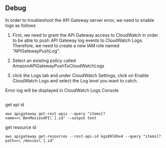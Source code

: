 


## Debug
In order to troubleshoot the API Gateway server error, we need to enable logs as follows
1. First, we need to grant the API Gateway access to CloudWatch in order to be able to push API Gateway log events to CloudWatch Logs. Therefore, we need to create a new IAM role named "APIGatewayPushLog".

2. Select an existing policy called AmazonAPIGatewayPushToCloudWatchLogs

3. click the Logs tab and under CloudWatch Settings, click on Enable CloudWatch Logs and select the Log level you want to catch.


Error log will be displayed in CloudWatch Logs Console


## 
get api id
```
aws apigateway get-rest-apis --query "items[?name==\`BenMoviesAPI\`].id" --output text
```

get resource id
```
aws apigateway get-resources --rest-api-id kgs89l6hx4 --query "items[?path==\`/movies\`].id"
```